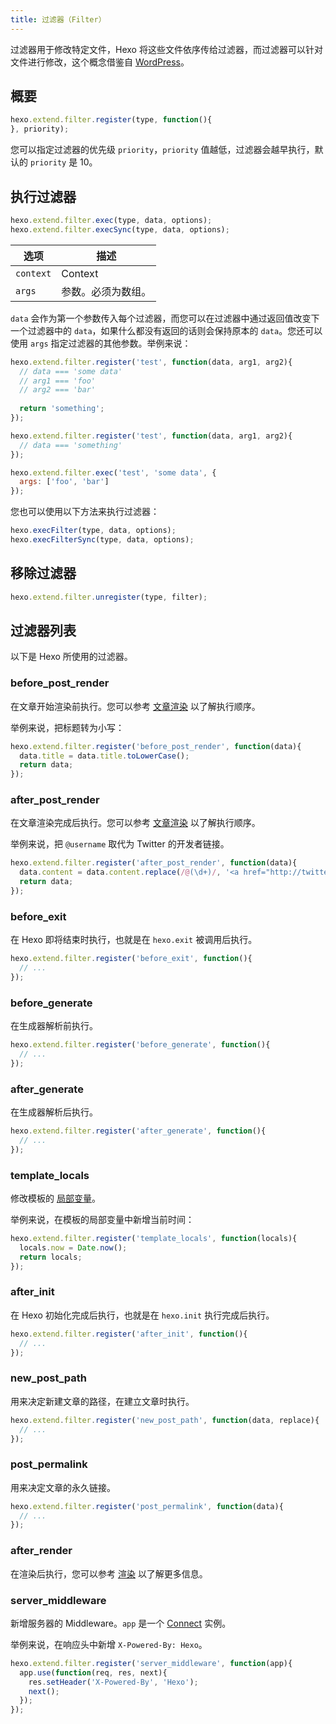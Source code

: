 ```yaml
---
title: 过滤器（Filter）
---
```

过滤器用于修改特定文件，Hexo 将这些文件依序传给过滤器，而过滤器可以针对文件进行修改，这个概念借鉴自 [WordPress](http://codex.wordpress.org/Plugin_API#Filters)。

## 概要

``` js
hexo.extend.filter.register(type, function(){
}, priority);
```

您可以指定过滤器的优先级 `priority`，`priority` 值越低，过滤器会越早执行，默认的 `priority` 是 10。

## 执行过滤器

``` js
hexo.extend.filter.exec(type, data, options);
hexo.extend.filter.execSync(type, data, options);
```

选项 | 描述
--- | ---
`context` | Context
`args` | 参数。必须为数组。

`data` 会作为第一个参数传入每个过滤器，而您可以在过滤器中通过返回值改变下一个过滤器中的 `data`，如果什么都没有返回的话则会保持原本的 `data`。您还可以使用 `args` 指定过滤器的其他参数。举例来说：

``` js
hexo.extend.filter.register('test', function(data, arg1, arg2){
  // data === 'some data'
  // arg1 === 'foo'
  // arg2 === 'bar'
  
  return 'something';
});

hexo.extend.filter.register('test', function(data, arg1, arg2){
  // data === 'something'
});

hexo.extend.filter.exec('test', 'some data', {
  args: ['foo', 'bar']
});
```

您也可以使用以下方法来执行过滤器：

``` js
hexo.execFilter(type, data, options);
hexo.execFilterSync(type, data, options);
```

## 移除过滤器

``` js
hexo.extend.filter.unregister(type, filter);
```

## 过滤器列表

以下是 Hexo 所使用的过滤器。

### before_post_render

在文章开始渲染前执行。您可以参考 [文章渲染](posts.html#渲染) 以了解执行顺序。

举例来说，把标题转为小写：

``` js
hexo.extend.filter.register('before_post_render', function(data){
  data.title = data.title.toLowerCase();
  return data;
});
```

### after_post_render

在文章渲染完成后执行。您可以参考 [文章渲染](posts.html#渲染) 以了解执行顺序。

举例来说，把 `@username` 取代为 Twitter 的开发者链接。

``` js
hexo.extend.filter.register('after_post_render', function(data){
  data.content = data.content.replace(/@(\d+)/, '<a href="http://twitter.com/$1">#$1</a>');
  return data;
});
```

### before_exit

在 Hexo 即将结束时执行，也就是在 `hexo.exit` 被调用后执行。

``` js
hexo.extend.filter.register('before_exit', function(){
  // ...
});
```

### before_generate

在生成器解析前执行。

``` js
hexo.extend.filter.register('before_generate', function(){
  // ...
});
```

### after_generate

在生成器解析后执行。

``` js
hexo.extend.filter.register('after_generate', function(){
  // ...
});
```

### template_locals

修改模板的 [局部变量](../public/variables.html)。

举例来说，在模板的局部变量中新增当前时间：

``` js
hexo.extend.filter.register('template_locals', function(locals){
  locals.now = Date.now();
  return locals;
});
```

### after_init

在 Hexo 初始化完成后执行，也就是在 `hexo.init` 执行完成后执行。

``` js
hexo.extend.filter.register('after_init', function(){
  // ...
});
```

### new_post_path

用来决定新建文章的路径，在建立文章时执行。

``` js
hexo.extend.filter.register('new_post_path', function(data, replace){
  // ...
});
```

### post_permalink

用来决定文章的永久链接。

``` js
hexo.extend.filter.register('post_permalink', function(data){
  // ...
});
```

### after_render

在渲染后执行，您可以参考 [渲染](rendering.html#after_render_过滤器) 以了解更多信息。

### server_middleware

新增服务器的 Middleware。`app` 是一个 [Connect] 实例。

举例来说，在响应头中新增 `X-Powered-By: Hexo`。

``` js
hexo.extend.filter.register('server_middleware', function(app){
  app.use(function(req, res, next){
    res.setHeader('X-Powered-By', 'Hexo');
    next();
  });
});
```

[Connect]: https://github.com/senchalabs/connect